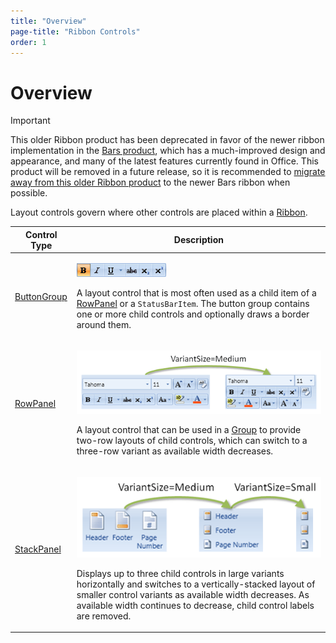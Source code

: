```yaml
---
title: "Overview"
page-title: "Ribbon Controls"
order: 1
---
```

# Overview

> [!IMPORTANT]
> This older Ribbon product has been deprecated in favor of the newer ribbon implementation in the [Bars product](../../../bars/index.md), which has a much-improved design and appearance, and many of the latest features currently found in Office.  This product will be removed in a future release, so it is recommended to [migrate away from this older Ribbon product](../../../conversion/converting-to-v23-1.md) to the newer Bars ribbon when possible.

Layout controls govern where other controls are placed within a [Ribbon](xref:@ActiproUIRoot.Controls.Ribbon.Ribbon).

<table>
<thead>

<tr>
<th>Control Type</th>
<th>Description</th>
</tr>

</thead>
<tbody>

<tr>
<td>

[ButtonGroup](buttongroup.md)

</td>
<td>

![Screenshot](../../images/buttongroup-medium.gif)

A layout control that is most often used as a child item of a [RowPanel](rowpanel.md) or a `StatusBarItem`.  The button group contains one or more child controls and optionally draws a border around them.

</td>
</tr>

<tr>
<td>

[RowPanel](rowpanel.md)

</td>
<td>

![Screenshot](../../images/rowpanel.png)

A layout control that can be used in a [Group](../miscellaneous/group.md) to provide two-row layouts of child controls, which can switch to a three-row variant as available width decreases.

</td>
</tr>

<tr>
<td>

[StackPanel](stackpanel.md)

</td>
<td>

![Screenshot](../../images/stackpanel.png)

Displays up to three child controls in large variants horizontally and switches to a vertically-stacked layout of smaller control variants as available width decreases.  As available width continues to decrease, child control labels are removed.

</td>
</tr>

</tbody>
</table>
